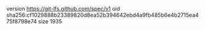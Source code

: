version https://git-lfs.github.com/spec/v1
oid sha256:cf1029888b23389820d8ea52b394642ebd4a9fb485b6e4b2715ea475f8798e74
size 1935
